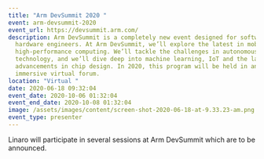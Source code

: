 ```yaml
---
title: "Arm DevSummit 2020 "
event: arm-devsummit-2020
event_url: https://devsummit.arm.com/
description: Arm DevSummit is a completely new event designed for software and
  hardware engineers. At Arm DevSummit, we’ll explore the latest in mobile and
  high-performance computing. We’ll tackle the challenges in autonomous
  technology, and we’ll dive deep into machine learning, IoT and the latest
  advancements in chip design. In 2020, this program will be held in an
  immersive virtual forum.
location: "Virtual "
date: 2020-06-18 09:32:04
event_date: 2020-10-06 01:32:04
event_end_date: 2020-10-08 01:32:04
image: /assets/images/content/screen-shot-2020-06-18-at-9.33.23-am.png
event_type: presenter
---
```

Linaro will participate in several sessions at Arm DevSummit which are to be announced.